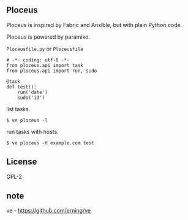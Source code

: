 ## Ploceus

Ploceus is inspired by Fabric and Ansible, but with plain Python code.

Ploceus is powered by paramiko.

`Ploceusfile.py` or `Ploceusfile`

```
# -*- coding: utf-8 -*-
from ploceus.api import task
from ploceus.api import run, sudo

@task
def test():
    run('date')
    sudo('id')
```

list tasks.

```
$ ve ploceus -l
```

run tasks with hosts.

```
$ ve ploceus -H example.com test
```


## License

GPL-2

## note

ve - https://github.com/erning/ve
